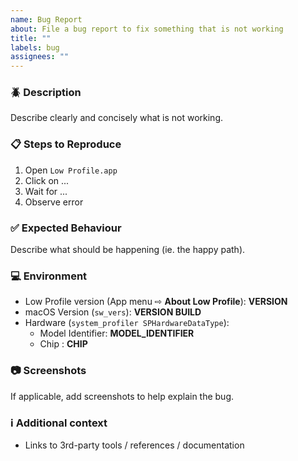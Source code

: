 ```yaml
---
name: Bug Report
about: File a bug report to fix something that is not working
title: ""
labels: bug
assignees: ""
---
```


### :beetle: Description

Describe clearly and concisely what is not working.

### :clipboard: Steps to Reproduce

1. Open `Low Profile.app`
1. Click on ...
1. Wait for ...
1. Observe error

### :white_check_mark: Expected Behaviour

Describe what should be happening (ie. the happy path).

### :computer: Environment

- Low Profile version (App menu ⇨ **About Low Profile**): **VERSION**
- macOS Version (`sw_vers`): **VERSION BUILD**
- Hardware (`system_profiler SPHardwareDataType`):
  - Model Identifier: **MODEL_IDENTIFIER**
  - Chip : **CHIP**

### :camera: Screenshots

If applicable, add screenshots to help explain the bug.

### :information_source: Additional context

- Links to 3rd-party tools / references / documentation
